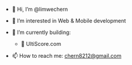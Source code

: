 - 👋 Hi, I’m @limwechern
- 👀 I’m interested in Web & Mobile development
- 🌱 I’m currently building: 
  - 🥏 UltiScore.com

- 📫 How to reach me: chern8212@gmail.com

<!---
limwechern/limwechern is a ✨ special ✨ repository because its `README.md` (this file) appears on your GitHub profile.
You can click the Preview link to take a look at your changes.
--->
